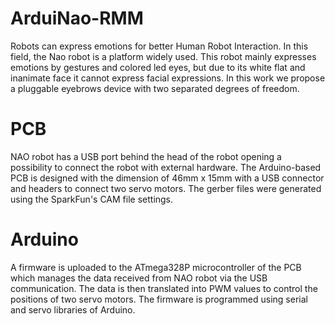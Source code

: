 # ArduiNao-RMM
Robots can express emotions for better Human Robot Interaction. In this field, the Nao robot is a platform widely used. This robot mainly expresses emotions by gestures and colored led eyes, but due to its white flat and inanimate face it cannot express facial expressions. In this work we propose a pluggable eyebrows device with two separated degrees of freedom.
# PCB
NAO robot has a USB port behind the head of the robot opening a possibility to connect the robot with external hardware. The Arduino-based PCB is designed with the dimension of 46mm x 15mm with a USB connector and headers to connect two servo motors. The gerber files were generated using the SparkFun's CAM file settings.
# Arduino 
A firmware is uploaded to the ATmega328P microcontroller of the PCB which manages the data received from NAO robot via the USB communication. The data is then translated into PWM values to control the positions of two servo motors. The firmware is programmed
using serial and servo libraries of Arduino.
